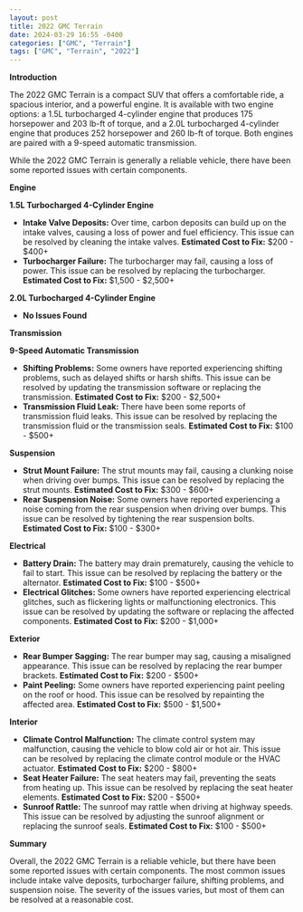 ```yaml
---
layout: post
title: 2022 GMC Terrain
date: 2024-03-29 16:55 -0400
categories: ["GMC", "Terrain"]
tags: ["GMC", "Terrain", "2022"]
---
```

**Introduction**

The 2022 GMC Terrain is a compact SUV that offers a comfortable ride, a spacious interior, and a powerful engine. It is available with two engine options: a 1.5L turbocharged 4-cylinder engine that produces 175 horsepower and 203 lb-ft of torque, and a 2.0L turbocharged 4-cylinder engine that produces 252 horsepower and 260 lb-ft of torque. Both engines are paired with a 9-speed automatic transmission.

While the 2022 GMC Terrain is generally a reliable vehicle, there have been some reported issues with certain components.

**Engine**

**1.5L Turbocharged 4-Cylinder Engine**

* **Intake Valve Deposits:** Over time, carbon deposits can build up on the intake valves, causing a loss of power and fuel efficiency. This issue can be resolved by cleaning the intake valves. **Estimated Cost to Fix:** $200 - $400+
* **Turbocharger Failure:** The turbocharger may fail, causing a loss of power. This issue can be resolved by replacing the turbocharger. **Estimated Cost to Fix:** $1,500 - $2,500+

**2.0L Turbocharged 4-Cylinder Engine**

* **No Issues Found**

**Transmission**

**9-Speed Automatic Transmission**

* **Shifting Problems:** Some owners have reported experiencing shifting problems, such as delayed shifts or harsh shifts. This issue can be resolved by updating the transmission software or replacing the transmission. **Estimated Cost to Fix:** $200 - $2,500+
* **Transmission Fluid Leak:** There have been some reports of transmission fluid leaks. This issue can be resolved by replacing the transmission fluid or the transmission seals. **Estimated Cost to Fix:** $100 - $500+

**Suspension**

* **Strut Mount Failure:** The strut mounts may fail, causing a clunking noise when driving over bumps. This issue can be resolved by replacing the strut mounts. **Estimated Cost to Fix:** $300 - $600+
* **Rear Suspension Noise:** Some owners have reported experiencing a noise coming from the rear suspension when driving over bumps. This issue can be resolved by tightening the rear suspension bolts. **Estimated Cost to Fix:** $100 - $300+

**Electrical**

* **Battery Drain:** The battery may drain prematurely, causing the vehicle to fail to start. This issue can be resolved by replacing the battery or the alternator. **Estimated Cost to Fix:** $100 - $500+
* **Electrical Glitches:** Some owners have reported experiencing electrical glitches, such as flickering lights or malfunctioning electronics. This issue can be resolved by updating the software or replacing the affected components. **Estimated Cost to Fix:** $200 - $1,000+

**Exterior**

* **Rear Bumper Sagging:** The rear bumper may sag, causing a misaligned appearance. This issue can be resolved by replacing the rear bumper brackets. **Estimated Cost to Fix:** $200 - $500+
* **Paint Peeling:** Some owners have reported experiencing paint peeling on the roof or hood. This issue can be resolved by repainting the affected area. **Estimated Cost to Fix:** $500 - $1,500+

**Interior**

* **Climate Control Malfunction:** The climate control system may malfunction, causing the vehicle to blow cold air or hot air. This issue can be resolved by replacing the climate control module or the HVAC actuator. **Estimated Cost to Fix:** $200 - $800+
* **Seat Heater Failure:** The seat heaters may fail, preventing the seats from heating up. This issue can be resolved by replacing the seat heater elements. **Estimated Cost to Fix:** $200 - $500+
* **Sunroof Rattle:** The sunroof may rattle when driving at highway speeds. This issue can be resolved by adjusting the sunroof alignment or replacing the sunroof seals. **Estimated Cost to Fix:** $100 - $500+

**Summary**

Overall, the 2022 GMC Terrain is a reliable vehicle, but there have been some reported issues with certain components. The most common issues include intake valve deposits, turbocharger failure, shifting problems, and suspension noise. The severity of the issues varies, but most of them can be resolved at a reasonable cost.
